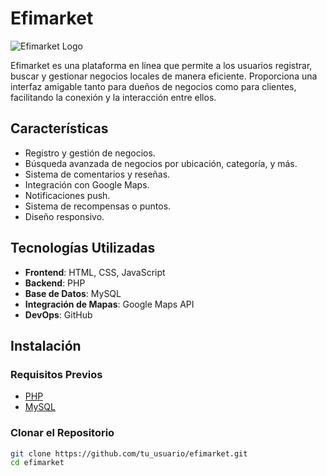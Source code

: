 # Efimarket

![Efimarket Logo](ruta/a/tu/logo.png)

Efimarket es una plataforma en línea que permite a los usuarios registrar, buscar y gestionar negocios locales de manera eficiente. Proporciona una interfaz amigable tanto para dueños de negocios como para clientes, facilitando la conexión y la interacción entre ellos.

## Características

- Registro y gestión de negocios.
- Búsqueda avanzada de negocios por ubicación, categoría, y más.
- Sistema de comentarios y reseñas.
- Integración con Google Maps.
- Notificaciones push.
- Sistema de recompensas o puntos.
- Diseño responsivo.


## Tecnologías Utilizadas

- **Frontend**: HTML, CSS, JavaScript
- **Backend**: PHP
- **Base de Datos**: MySQL
- **Integración de Mapas**: Google Maps API
- **DevOps**: GitHub

## Instalación

### Requisitos Previos

- [PHP](https://www.php.net/)
- [MySQL](https://www.mysql.com/)


### Clonar el Repositorio

```bash
git clone https://github.com/tu_usuario/efimarket.git
cd efimarket
